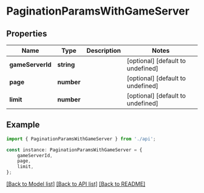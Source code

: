# PaginationParamsWithGameServer


## Properties

Name | Type | Description | Notes
------------ | ------------- | ------------- | -------------
**gameServerId** | **string** |  | [optional] [default to undefined]
**page** | **number** |  | [optional] [default to undefined]
**limit** | **number** |  | [optional] [default to undefined]

## Example

```typescript
import { PaginationParamsWithGameServer } from './api';

const instance: PaginationParamsWithGameServer = {
    gameServerId,
    page,
    limit,
};
```

[[Back to Model list]](../README.md#documentation-for-models) [[Back to API list]](../README.md#documentation-for-api-endpoints) [[Back to README]](../README.md)
